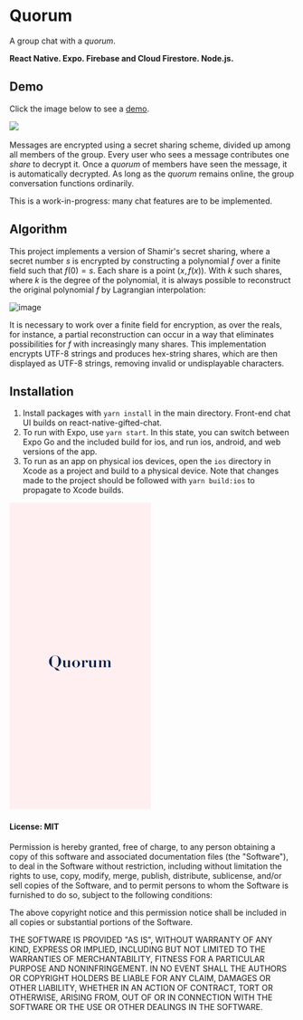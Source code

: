 # Quorum

A group chat with a _quorum_.

**React Native. Expo. Firebase and Cloud Firestore. Node.js.**

## Demo

Click the image below to see a [demo](https://youtu.be/44Xd-_JBUJs).

<a href="https://youtu.be/44Xd-_JBUJs" target="_blank"><img width="589" src="https://github.com/david-shao318/QuorumGroupChat/assets/57266876/8d8667cc-e5ff-4c91-b8d8-09b722b8bfd9"></a>

Messages are encrypted using a secret sharing scheme, divided up among all members of the group. Every user who sees a message contributes one _share_ to decrypt it. Once a _quorum_ of members have seen the message, it is automatically decrypted. As long as the _quorum_ remains online, the group conversation functions ordinarily.

This is a work-in-progress: many chat features are to be implemented.

## Algorithm

This project implements a version of Shamir's secret sharing, where a secret number $s$ is encrypted by constructing a polynomial $f$ over a finite field such that $f(0) = s$. Each share is a point $(x, f(x))$. With $k$ such shares, where $k$ is the degree of the polynomial, it is always possible to reconstruct the original polynomial $f$ by Lagrangian interpolation:

![image](https://wikimedia.org/api/rest_v1/media/math/render/svg/c592c649fc468bcf4b4881e5003b3de3586f2368)

It is necessary to work over a finite field for encryption, as over the reals, for instance, a partial reconstruction can occur in a way that eliminates possibilities for $f$ with increasingly many shares. This implementation encrypts UTF-8 strings and produces hex-string shares, which are then displayed as UTF-8 strings, removing invalid or undisplayable characters.

## Installation

1. Install packages with `yarn install` in the main directory. Front-end chat UI builds on react-native-gifted-chat.
2. To run with Expo, use `yarn start`. In this state, you can switch between Expo Go and the included build for ios, and run ios, android, and web versions of the app.
3. To run as an app on physical ios devices, open the `ios` directory in Xcode as a project and build to a physical device. Note that changes made to the project should be followed with `yarn build:ios` to propagate to Xcode builds.

<img src="assets/splash.png" width="250"/>

#### License: MIT

Permission is hereby granted, free of charge, to any person obtaining a copy of this software and associated documentation files (the "Software"), to deal in the Software without restriction, including without limitation the rights to use, copy, modify, merge, publish, distribute, sublicense, and/or sell copies of the Software, and to permit persons to whom the Software is furnished to do so, subject to the following conditions:

The above copyright notice and this permission notice shall be included in all copies or substantial portions of the Software.

THE SOFTWARE IS PROVIDED "AS IS", WITHOUT WARRANTY OF ANY KIND, EXPRESS OR IMPLIED, INCLUDING BUT NOT LIMITED TO THE WARRANTIES OF MERCHANTABILITY, FITNESS FOR A PARTICULAR PURPOSE AND NONINFRINGEMENT. IN NO EVENT SHALL THE AUTHORS OR COPYRIGHT HOLDERS BE LIABLE FOR ANY CLAIM, DAMAGES OR OTHER LIABILITY, WHETHER IN AN ACTION OF CONTRACT, TORT OR OTHERWISE, ARISING FROM, OUT OF OR IN CONNECTION WITH THE SOFTWARE OR THE USE OR OTHER DEALINGS IN THE SOFTWARE.
